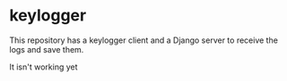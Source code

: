 # keylogger
This repository has a keylogger client and a Django server to receive the logs and save them.

It isn't working yet
